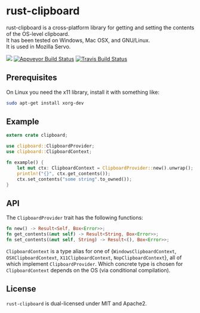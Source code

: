 # rust-clipboard

rust-clipboard is a cross-platform library for getting and setting the contents of the OS-level clipboard.  
It has been tested on Windows, Mac OSX, and GNU/Linux.  
It is used in Mozilla Servo.

[![](http://meritbadge.herokuapp.com/clipboard)](https://crates.io/crates/clipboard)
[![Appveyor Build Status](https://ci.appveyor.com/api/projects/status/github/aweinstock314/rust-clipboard)](https://ci.appveyor.com/project/aweinstock314/rust-clipboard)
[![Travis Build Status](https://travis-ci.org/aweinstock314/rust-clipboard.svg?branch=master)](https://travis-ci.org/aweinstock314/rust-clipboard)

## Prerequisites

On Linux you need the x11 library, install it with something like:

```bash
sudo apt-get install xorg-dev
```

## Example

```rust
extern crate clipboard;

use clipboard::ClipboardProvider;
use clipboard::ClipboardContext;

fn example() {
    let mut ctx: ClipboardContext = ClipboardProvider::new().unwrap();
    println!("{}", ctx.get_contents());
    ctx.set_contents("some string".to_owned());
}
```

## API

The `ClipboardProvider` trait has the following functions:

```rust
fn new() -> Result<Self, Box<Error>>;
fn get_contents(&mut self) -> Result<String, Box<Error>>;
fn set_contents(&mut self, String) -> Result<(), Box<Error>>;
```

`ClipboardContext` is a type alias for one of {`WindowsClipboardContext`, `OSXClipboardContext`, `X11ClipboardContext`, `NopClipboardContext`}, all of which implement `ClipboardProvider`. Which concrete type is chosen for `ClipboardContext` depends on the OS (via conditional compilation).

## License

`rust-clipboard` is dual-licensed under MIT and Apache2.
